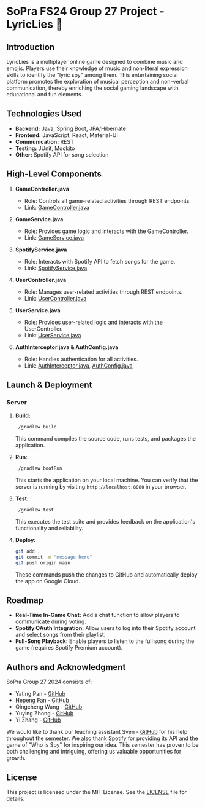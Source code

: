 # SoPra FS24 Group 27 Project - LyricLies 🎵

## Introduction
LyricLies is a multiplayer online game designed to combine music and emojis. Players use their knowledge of music and non-literal expression skills to identify the "lyric spy" among them. This entertaining social platform promotes the exploration of musical perception and non-verbal communication, thereby enriching the social gaming landscape with educational and fun elements.

## Technologies Used
- **Backend:** Java, Spring Boot, JPA/Hibernate
- **Frontend:** JavaScript, React, Material-UI
- **Communication:** REST
- **Testing:** JUnit, Mockito
- **Other:** Spotify API for song selection

## High-Level Components
1. **GameController.java**
   - Role: Controls all game-related activities through REST endpoints.
   - Link: [GameController.java](./src/main/java/com/example/game/GameController.java)

2. **GameService.java**
   - Role: Provides game logic and interacts with the GameController.
   - Link: [GameService.java](./src/main/java/com/example/game/GameService.java)

3. **SpotifyService.java**
   - Role: Interacts with Spotify API to fetch songs for the game.
   - Link: [SpotifyService.java](./src/main/java/com/example/spotify/SpotifyService.java)

4. **UserController.java**
   - Role: Manages user-related activities through REST endpoints.
   - Link: [UserController.java](./src/main/java/com/example/user/UserController.java)

5. **UserService.java**
   - Role: Provides user-related logic and interacts with the UserController.
   - Link: [UserService.java](./src/main/java/com/example/user/UserService.java)

6. **AuthInterceptor.java & AuthConfig.java**
   - Role: Handles authentication for all activities.
   - Link: [AuthInterceptor.java](./src/main/java/com/example/auth/AuthInterceptor.java), [AuthConfig.java](./src/main/java/com/example/auth/AuthConfig.java)

## Launch & Deployment
### Server
1. **Build:**
   ```sh
   ./gradlew build
   ```
   This command compiles the source code, runs tests, and packages the application.

2. **Run:**
   ```sh
   ./gradlew bootRun
   ```
   This starts the application on your local machine. You can verify that the server is running by visiting `http://localhost:8080` in your browser.

3. **Test:**
   ```sh
   ./gradlew test
   ```
   This executes the test suite and provides feedback on the application's functionality and reliability.

4. **Deploy:**
   ```sh
   git add .
   git commit -m "message here"
   git push origin main
   ```
   These commands push the changes to GitHub and automatically deploy the app on Google Cloud.

## Roadmap
- **Real-Time In-Game Chat:** Add a chat function to allow players to communicate during voting.
- **Spotify OAuth Integration:** Allow users to log into their Spotify account and select songs from their playlist.
- **Full-Song Playback:** Enable players to listen to the full song during the game (requires Spotify Premium account).

## Authors and Acknowledgment
SoPra Group 27 2024 consists of:
- Yating Pan - [GitHub](https://github.com/YatingPan)
- Hepeng Fan - [GitHub](https://github.com/bazziprincess)
- Qingcheng Wang - [GitHub](https://github.com/wqc260615)
- Yuying Zhong - [GitHub](https://github.com/Yuying8777)
- Yi Zhang - [GitHub](https://github.com/imyizhang)

We would like to thank our teaching assistant Sven - [GitHub](https://github.com/SvenRingger) for his help throughout the semester. We also thank Spotify for providing its API and the game of "Who is Spy" for inspiring our idea. This semester has proven to be both challenging and intriguing, offering us valuable opportunities for growth.

## License
This project is licensed under the MIT License. See the [LICENSE](./LICENSE) file for details.